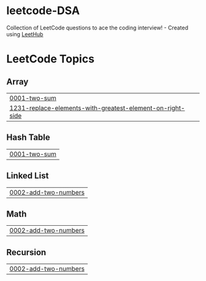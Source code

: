 # leetcode-DSA
Collection of LeetCode questions to ace the coding interview! - Created using [LeetHub](https://github.com/QasimWani/LeetHub)

<!---LeetCode Topics Start-->
# LeetCode Topics
## Array
|  |
| ------- |
| [0001-two-sum](https://github.com/akashsoni0786/leetcode-DSA/tree/master/0001-two-sum) |
| [1231-replace-elements-with-greatest-element-on-right-side](https://github.com/akashsoni0786/leetcode-DSA/tree/master/1231-replace-elements-with-greatest-element-on-right-side) |
## Hash Table
|  |
| ------- |
| [0001-two-sum](https://github.com/akashsoni0786/leetcode-DSA/tree/master/0001-two-sum) |
## Linked List
|  |
| ------- |
| [0002-add-two-numbers](https://github.com/akashsoni0786/leetcode-DSA/tree/master/0002-add-two-numbers) |
## Math
|  |
| ------- |
| [0002-add-two-numbers](https://github.com/akashsoni0786/leetcode-DSA/tree/master/0002-add-two-numbers) |
## Recursion
|  |
| ------- |
| [0002-add-two-numbers](https://github.com/akashsoni0786/leetcode-DSA/tree/master/0002-add-two-numbers) |
<!---LeetCode Topics End-->